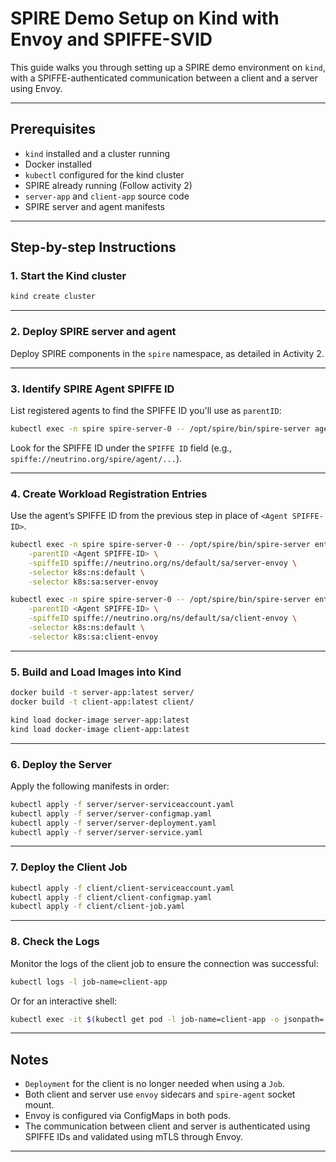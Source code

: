 # SPIRE Demo Setup on Kind with Envoy and SPIFFE-SVID

This guide walks you through setting up a SPIRE demo environment on `kind`, with a SPIFFE-authenticated communication between a client and a server using Envoy.

---

## Prerequisites

- `kind` installed and a cluster running
- Docker installed
- `kubectl` configured for the kind cluster
- SPIRE already running (Follow activity 2)
- `server-app` and `client-app` source code
- SPIRE server and agent manifests

---

## Step-by-step Instructions

### 1. Start the Kind cluster

```bash
kind create cluster
```

---

### 2. Deploy SPIRE server and agent

Deploy SPIRE components in the `spire` namespace, as detailed in Activity 2.


---

### 3. Identify SPIRE Agent SPIFFE ID

List registered agents to find the SPIFFE ID you'll use as `parentID`:

```bash
kubectl exec -n spire spire-server-0 -- /opt/spire/bin/spire-server agent list
```

Look for the SPIFFE ID under the `SPIFFE ID` field (e.g., `spiffe://neutrino.org/spire/agent/...`).

---

### 4. Create Workload Registration Entries

Use the agent’s SPIFFE ID from the previous step in place of `<Agent SPIFFE-ID>`.

```bash
kubectl exec -n spire spire-server-0 -- /opt/spire/bin/spire-server entry create \
    -parentID <Agent SPIFFE-ID> \
    -spiffeID spiffe://neutrino.org/ns/default/sa/server-envoy \
    -selector k8s:ns:default \
    -selector k8s:sa:server-envoy

kubectl exec -n spire spire-server-0 -- /opt/spire/bin/spire-server entry create \
    -parentID <Agent SPIFFE-ID> \
    -spiffeID spiffe://neutrino.org/ns/default/sa/client-envoy \
    -selector k8s:ns:default \
    -selector k8s:sa:client-envoy
```

---

### 5. Build and Load Images into Kind

```bash
docker build -t server-app:latest server/
docker build -t client-app:latest client/

kind load docker-image server-app:latest
kind load docker-image client-app:latest
```

---

### 6. Deploy the Server

Apply the following manifests in order:

```bash
kubectl apply -f server/server-serviceaccount.yaml
kubectl apply -f server/server-configmap.yaml
kubectl apply -f server/server-deployment.yaml
kubectl apply -f server/server-service.yaml
```

---

### 7. Deploy the Client Job

```bash
kubectl apply -f client/client-serviceaccount.yaml
kubectl apply -f client/client-configmap.yaml
kubectl apply -f client/client-job.yaml
```

---

### 8. Check the Logs

Monitor the logs of the client job to ensure the connection was successful:

```bash
kubectl logs -l job-name=client-app
```

Or for an interactive shell:

```bash
kubectl exec -it $(kubectl get pod -l job-name=client-app -o jsonpath='{.items[0].metadata.name}') -- /bin/sh
```

---

## Notes

- `Deployment` for the client is no longer needed when using a `Job`.
- Both client and server use `envoy` sidecars and `spire-agent` socket mount.
- Envoy is configured via ConfigMaps in both pods.
- The communication between client and server is authenticated using SPIFFE IDs and validated using mTLS through Envoy.

---
